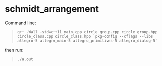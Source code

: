 # schmidt_arrangement

Command line:
> ``` g++ -Wall -std=c++11 main.cpp circle_group.cpp circle_group.hpp circle_class.cpp circle_class.hpp `pkg-config --cflags --libs allegro-5 allegro_main-5 allegro_primitives-5 allegro_dialog-5` ```

then run:
> `./a.out`
